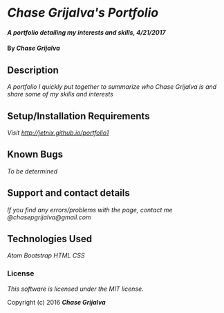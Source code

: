 # _Chase Grijalva's Portfolio_

#### _A portfolio detailing my interests and skills, 4/21/2017_

#### By _**Chase Grijalva**_

## Description

_A portfolio I quickly put together to summarize who Chase Grijalva is and share some of my skills and interests_

## Setup/Installation Requirements

_Visit http://jetnix.github.io/portfolio1_

## Known Bugs

_To be determined_

## Support and contact details

_If you find any errors/problems with the page, contact me @chasepgrijalva@gmail.com_

## Technologies Used

_Atom_
_Bootstrap_
_HTML_
_CSS_

### License

*This software is licensed under the MIT license.*

Copyright (c) 2016 **_Chase Grijalva_**
